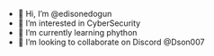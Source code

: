 - 👋 Hi, I’m @edisonedogun
- 👀 I’m interested in CyberSecurity
- 🌱 I’m currently learning phython
- 💞️ I’m looking to collaborate on Discord @Dson007

<!---
edisonedogun/edisonedogun is a ✨ special ✨ repository because its `README.md` (this file) appears on your GitHub profile.
You can click the Preview link to take a look at your changes.
--->
